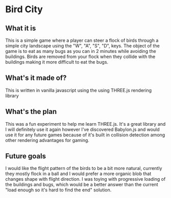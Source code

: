 # Bird City

## What it is 
This is a simple game where a player can steer a flock of birds through a simple city landscape using the "W", "A", "S", "D", keys. The object of the game is to eat as many bugs as you can in 2 minutes while avoiding the buildings. Birds are removed from your flock when they collide with the buildings making it more difficult to eat the bugs. 

## What's it made of?
This is written in vanilla javascript using the using THREE.js rendering library 

## What's the plan
This was a fun experiment to help me learn THREE.js. It's a great library and I will definitely use it again however I've discovered Babylon.js and would use it for any future games because of it's built in collision detection among other rendering advantages for gaming. 

## Future goals
I would like the flight pattern of the birds to be a bit more natural, currently they mostly flock in a ball and I would prefer a more organic blob that changes shape with flight direction. I was toying with progressive loading of the buildings and bugs, which would be a better answer than the current "load enough so it's hard to find the end" solution. 

